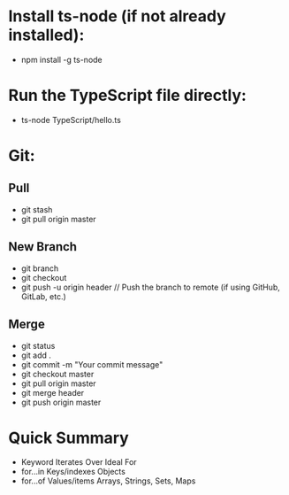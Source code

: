 # Install ts-node (if not already installed):

- npm install -g ts-node

# Run the TypeScript file directly:

- ts-node TypeScript/hello.ts

# Git:

## Pull

- git stash
- git pull origin master

## New Branch

- git branch
- git checkout <branch Name = header>
- git push -u origin header // Push the branch to remote (if using GitHub, GitLab, etc.)

## Merge

- git status
- git add .
- git commit -m "Your commit message"
- git checkout master
- git pull origin master
- git merge header
- git push origin master


# Quick Summary
- Keyword	    Iterates Over	Ideal For
- for...in	Keys/indexes	Objects
- for...of	Values/items	Arrays, Strings, Sets, Maps
